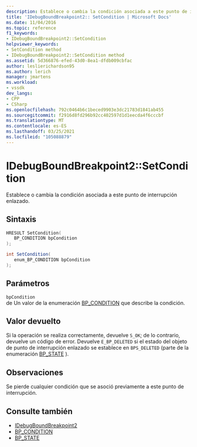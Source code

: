 ```yaml
---
description: Establece o cambia la condición asociada a este punto de interrupción enlazado.
title: 'IDebugBoundBreakpoint2:: SetCondition | Microsoft Docs'
ms.date: 11/04/2016
ms.topic: reference
f1_keywords:
- IDebugBoundBreakpoint2::SetCondition
helpviewer_keywords:
- SetCondition method
- IDebugBoundBreakpoint2::SetCondition method
ms.assetid: 5d366876-efed-43d0-8ea1-dfdb009cbfac
author: leslierichardson95
ms.author: lerich
manager: jmartens
ms.workload:
- vssdk
dev_langs:
- CPP
- CSharp
ms.openlocfilehash: 792c0464b6c1beced9903e3dc21783d1841ab455
ms.sourcegitcommit: f2916d8fd296b92cc402597d1d1eecda4f6cccbf
ms.translationtype: MT
ms.contentlocale: es-ES
ms.lasthandoff: 03/25/2021
ms.locfileid: "105088879"
---
```

# <a name="idebugboundbreakpoint2setcondition"></a>IDebugBoundBreakpoint2::SetCondition
Establece o cambia la condición asociada a este punto de interrupción enlazado.

## <a name="syntax"></a>Sintaxis

```cpp
HRESULT SetCondition( 
   BP_CONDITION bpCondition
);
```

```csharp
int SetCondition( 
   enum_BP_CONDITION bpCondition
);
```

## <a name="parameters"></a>Parámetros
`bpCondition`\
de Un valor de la enumeración [BP_CONDITION](../../../extensibility/debugger/reference/bp-condition.md) que describe la condición.

## <a name="return-value"></a>Valor devuelto
 Si la operación se realiza correctamente, devuelve `S_OK`; de lo contrario, devuelve un código de error. Devuelve `E_BP_DELETED` si el estado del objeto de punto de interrupción enlazado se establece en `BPS_DELETED` (parte de la enumeración [BP_STATE](../../../extensibility/debugger/reference/bp-state.md) ).

## <a name="remarks"></a>Observaciones
 Se pierde cualquier condición que se asoció previamente a este punto de interrupción.

## <a name="see-also"></a>Consulte también
- [IDebugBoundBreakpoint2](../../../extensibility/debugger/reference/idebugboundbreakpoint2.md)
- [BP_CONDITION](../../../extensibility/debugger/reference/bp-condition.md)
- [BP_STATE](../../../extensibility/debugger/reference/bp-state.md)

